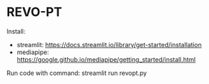 # REVO-PT

Install:
- streamlit: https://docs.streamlit.io/library/get-started/installation
- mediapipe: https://google.github.io/mediapipe/getting_started/install.html

Run code with command: streamlit run revopt.py
